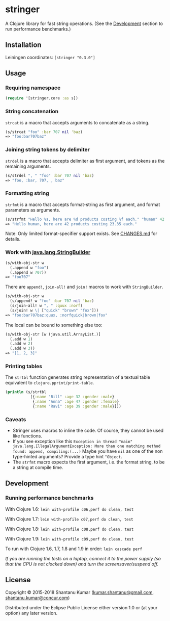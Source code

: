 # stringer

A Clojure library for fast string operations. (See the [Development](#development) section to run performance
benchmarks.)


## Installation

Leiningen coordinates: `[stringer "0.3.0"]`


## Usage

### Requiring namespace

```clojure
(require '[stringer.core :as s])
```

### String concatenation

`strcat` is a macro that accepts arguments to concatenate as a string.

```clojure
(s/strcat "foo" :bar 707 nil 'baz)
=> "foo:bar707baz"
```

### Joining string tokens by delimiter

`strdel` is a macro that accepts delimiter as first argument, and tokens as
the remaining arguments.

```clojure
(s/strdel ", " "foo" :bar 707 nil 'baz)
=> "foo, :bar, 707, , baz"
```

### Formatting string

`strfmt` is a macro that accepts format-string as first argument, and format
parameters as arguments.

```clojure
(s/strfmt "Hello %s, here are %d products costing %f each." "human" 42 23.35)
=> "Hello human, here are 42 products costing 23.35 each."
```

Note: Only limited format-specifier support exists. See [CHANGES.md](CHANGES.md) for details.

### Work with [java.lang.StringBuilder](https://docs.oracle.com/javase/8/docs/api/java/lang/StringBuilder.html)

```clojure
(s/with-obj-str w
  (.append w "foo")
  (.append w 707))
=> "foo707"
```

There are `append!`, `join-all!` and `join!` macros to work with `StringBuilder`.

```clojure
(s/with-obj-str w
  (s/append! w "foo" :bar 707 nil 'baz)
  (s/join-all! w ", " :quux :norf)
  (s/join! w \| ["quick" "brown" "fox"]))
=> "foo:bar707baz:quux, :norfquick|brown|fox"
```

The local can be bound to something else too:

```clojure
(s/with-obj-str [w (java.util.ArrayList.)]
  (.add w 1)
  (.add w 2)
  (.add w 3))
=> "[1, 2, 3]"
```

### Printing tables

The `strtbl` function generates string representation of a textual table equivalent to `clojure.pprint/print-table`.

```clojure
(println (s/strtbl
           [{:name "Bill" :age 32 :gender :male}
            {:name "Anna" :age 47 :gender :female}
            {:name "Ravi" :age 39 :gender :male}]))
```


### Caveats

* Stringer uses macros to inline the code. Of course, they cannot be used like functions.
* If you see exception like this
   `Exception in thread "main" java.lang.IllegalArgumentException: More than one matching method found: append, compiling:(...)`
   Maybe you have `nil` as one of the non type-hinted arguments? Provide a type hint `^Object`.
* The `strfmt` macro expects the first argument, i.e. the format string, to be a string at compile time.


## Development

### Running performance benchmarks

With Clojure 1.6: `lein with-profile c06,perf do clean, test`

With Clojure 1.7: `lein with-profile c07,perf do clean, test`

With Clojure 1.8: `lein with-profile c08,perf do clean, test`

With Clojure 1.9: `lein with-profile c09,perf do clean, test`

To run with Clojure 1.6, 1.7, 1.8 and 1.9 in order: `lein cascade perf`

_If you are running the tests on a laptop, connect it to the power supply (so that the CPU is not clocked down) and
turn the screensaver/suspend off._


## License

Copyright © 2015-2018 Shantanu Kumar (kumar.shantanu@gmail.com, shantanu.kumar@concur.com)

Distributed under the Eclipse Public License either version 1.0 or (at
your option) any later version.
